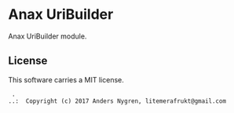 Anax UriBuilder
==================================

Anax UriBuilder module.



License
------------------

This software carries a MIT license.



```
 .  
..:  Copyright (c) 2017 Anders Nygren, litemerafrukt@gmail.com
```
